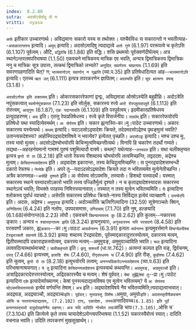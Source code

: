 ```yaml
---
index:  8.2.80
sutra:  अदसोऽसेर्दादु दो मः
vritti:  nyasa
---
```


`असेः` इतीकार उच्चारणार्थः। अविद्यमानः सकारो यस्य स तथोक्तः। यश्चैवंविधः स सकारान्तो न भवतीत्याह--`असकारान्तस्य` इत्यादि। `अमुम्` इत्यादि। अदसोऽमादिषु त्यदाद्यत्वे `अतो गुणे` (6.1.97) पररूपत्वे च कृतेऽसि (6.1.107) पूर्वत्वम्। औटि, `वद्धिरेचि` (6.1.88) इति वद्धिः। शसि प्रथमयोः पूर्वसवर्णदीर्घत्वम्। अत्र स्थानेऽन्तरतमपरिभाषया (1.1.50) एकवचने मात्रिकस्य मात्रिक एव भवति, अन्यत्र द्विमात्रिकस्य द्विमात्रिकः ननु च मात्रिकः सूत्र उपात्तः, तत्कथं द्विमात्रिको लभ्यते? `अणुदित् सवर्णस्य चाप्रत्ययः` (1.1.69) इति सवरणग्रहणादिति चेत्? न; `भाव्यमानोऽण् सवर्णान् न गृह्णाति` (व्या.प.35) इति प्रतिषेधादित्यत आह--`भाव्यमानोऽपि` इत्यादि। एतच्च `ऋत उत्` (6.1.111) इत्यत्र तपरकरणेन ज्ञापितम्।
`अदस्यति` इति। `सुप क्षात्मनः क्यच्` (3.1.8)।

`अदसोऽनोस्र इति वक्तव्यम्` इति। ओकारसकाररेफाणां द्वन्द्वः, अविद्यमान्ना ओस्रोऽस्येति बहुव्रीहिः। अदोऽत्रेति नपुंसकत्वात् `स्वमोर्नपुंसकाप्त` (7.1.23) इति सोर्लुक्, सकारस्य रुत्वे `अतो रोरप्लुतादप्लुते` (6.1.113) इति रोरुत्वम्, `आद्गुणः` (6.1.87), `एङः पदान्तादति` (6.1.109) इति परपूर्वत्वम्। इदमीकारप्रतिषेधस्य प्रत्युदाहरणम्। `अदः` इति। एतत्तु रेफप्रतिषेधस्य। रुत्वे कृते विसर्जनीयः।
`तदर्थम्` इति। सकाररेफयोरपि प्रतिषेधो यथा स्यादित्येवमर्थम्। `अः सेर्यस्य` इति। सकार झ्र्नास्ति-का।मु।पाठेट उच्चारणार्थः। अकारः सकारस्य यस्येत्यर्थः।
`कथम्` इत्यादि। यदाऽदसोऽद्र्यादेशः क्रियते, तदेदमदसोऽद्रेश्च पृथङ्मुत्वं भवति? उतान्त्यसदेशस्य? आहोस्विदद्र्यादेशविषये न भवत्येव? इत्येतत् पृच्छति।
`अदसोऽद्रः` इत्यादि। मश्च उश्च मुः, तस्य भावो मुत्वम्। अदसोऽद्रेश्चोभयोरपि केचिन्मुत्वमिच्छन्तीत्यर्थः। विनापि हि चकारेण तदर्थो गम्यते। तद्यथा--अहरहर्नयमानो गामश्वं पुरुषं पशुमित्यादौ वाक्ये। कथम्? यथेत्याह--`लत्त्ववत` इति। यथा चलीक्लृप्यत इत्यत्र `कृपो रो लः` (8.2.18) इति धातो रेफस्य रीशब्दस्य चोभयोरपि लत्वमिच्छन्ति, तद्वददशः, अद्रेश्च मुत्वम्। `केचिदन्त्यसदेशस्य` इति। अद्र्यादेश इकारान्तः, तस्य केचिदुत्वमिच्छन्ति। स पुनरद्र्यादेशसम्भन्धी दकारो रेफश्च। `नेत्येके` इति। अपरे तु--यदाऽदसोऽद्र्यादेशः क्रियते तदा न भवितव्यमेव मुत्वेनेतीच्छन्ति। अत्रैव कारणमाह--`असेर्हि दृश्यते` इति। अः सेर्यस्य सोऽयमसिः, तस्यासेः। हिशब्दो यस्यादर्थे। यस्मात् सकारस्य स्थाने यस्यादसोऽकारो भवति तस्य पज्डितैर्मुत्वं दृश्यते। न च कृताद्र्यादेशस्यादसः सकारस्य स्थानेऽत्वं भवति; विभक्तेः परहस्य निमित्तस्यानावात्। तस्मात् न तस्य मुत्वेन भवितव्यमिति।
`यैः` इत्यादिना श्लोकस्य पूर्वार्ध व्याचष्टे। असेरति सकारस्य प्रतिषेधः क्रियते-नास्य सिर्विद्यत इत्येवं व्याचक्षाणैः। `उभयोरपि` इति। अदसः, अद्रेश्च। `अमुमुयङ्` इत्यादि। अदोञ्चतीति ऋत्विगित्यादिना (32.59) सूत्रेणाञ्चतेः क्विन्, `अनिदिताम्` (6.4.24) इति नलोपः, उपपदसमासः, `उगिदचाम्` (7.1.70) इति नुम्, हल्ङ्यादि (6.1.68)संयोगान्त(8.2.23) लोपौ। एकवचने `क्विन्ग्रत्ययस्य कुः` (8.2.62) इति कुत्वम्--नकारस्य ङ्कारः। अन्यत्र `न श्चापदान्तस्य झलि` (8.3.24) इत्यनुस्वारः, `अनुस्वारस्य यपि परसवर्णः` (8.4.58) इति परसवर्णो ञकारः, झ्र्`ङकारः`--का।मु।पाठःट `आसर्वनाम्नः` (6.3.91) इत्यतः `सर्वनाम्नः` इत्यमुवर्त्तमाने `विष्वग्देवयीश्च टेरद्र्यञ्चतौ वप्रत्यये` (6.3.92) इत्यदः शब्दस्य टेरद्र्यादेशः, पूर्वस्माद्दकारादुत्तरस्योत्वम्, दकारस्य मत्वम्, द्वितीयस्मादपि दकाराद्रफस्योत्वम्, दकरस्य मत्वम्--अमुमुयङ्, अमुमुयञ्चाविति भवति। `यथा` इत्यादिना लत्ववदित्यस्थार्थमाचष्टे। `चलीक्लृप्यते` इति। `कृपू सामर्थ्ये` (धा.पा.762)। अत्यन्तं कल्पत इति यङ्, द्विर्वचनम्, `उरत्` (7.4.66) इत्यत्त्वम्, `हलादिः शेषः` (7.4.60), `रीगृदपधस्य च` (7.4.90) इति रीक्, `कुहोश्चः` (7.4.62) इति चुत्वम्, `कुपो रो लः` (8.2.18) इत्युभयोरपि लत्वम्; `अनन्त्यविकारेऽन्त्यसदेशस्य` (व्या.प.63) इति परिभाषानाश्रयणात्।
`ये तु` इत्यादिना `केचिदन्त्यसदेशस्य` इत्यस्यार्थ कथयन्ति। `अदमुयङ्, अदमुयञ्चौ` इति। अत्राद्रिदकारादेरुत्तरस्योत्वम्, अद्रिदकारस्यैव च मत्वम्। शेषं पूर्ववत्।
`येषां तु`झ्र्`तेषां तु`--प्रा।मु।पाठेट इत्यादिना `एके` इत्यादेर्व्याख्यानम्। केषां पुनस्त्यदाद्यत्वविषय एव मुत्वेन भवितव्यम्? ये `अः सेयंस्य सोऽयमसिस्तस्यासेः` इत्येवं वर्णयन्ति तेषाम्। `अत्र` इति। अद्र्यादेशविषये नैव भवितव्यमिति;त्यदाद्यत्वाभावात्। अदद्र्यङ, अदद्र्याञ्चौ, अदद्र्यञ्चः` इति। पूर्ववत्। मुभावस्तु विशेषः।
`अमुया, अमुयोः` इति। अदसस्तृतीयैकवचन ओसि च परतस्त्यदाद्यत्वम्, (7.2.102) टाप्, एकादेशः, तस्य `अन्तादिवच्च` (6.1.85) इति पूर्वं प्रत्यन्तवद्भावो दादुदोग्रहणेनैव ग्रहणम्। अत्र यदि दादिति नोच्येत तदा `आङि चापः` (7.3.105), `ओसि च` (7.3.104) इति ङित्येत्वे कृते तस्य चायादेशेऽलोन्त्यपरिभाषया (1.1.52) यकारस्यैवोत्वं स्यात्। दादिति वचनान्न भवति।
उदिति तपरकरणं मुखसुखार्थम्।।

